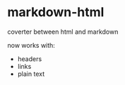 # markdown-html

coverter between html and markdown

now works with:

- headers
- links
- plain text
